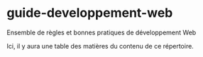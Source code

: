 # guide-developpement-web
Ensemble de règles et bonnes pratiques de développement Web

Ici, il y aura une table des matières du contenu de ce répertoire.
